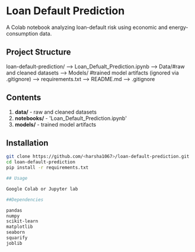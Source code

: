 # Loan Default Prediction

A Colab notebook analyzing loan-default risk using economic and energy-consumption data.

## Project Structure
loan-default-prediction/
--> Loan_Defualt_Prediction.ipynb
--> Data/#raw and cleaned datasets
--> Models/ #trained model artifacts (ignored via .gitignore)
--> requirements.txt
--> README.md
--> .gitignore

## Contents

1. **data/** - raw and cleaned datasets
2. **notebooks/** - 'Loan_Default_Prediction.ipynb'
3. **models/** - trained model artifacts

## Installation

```bash
git clone https://github.com/<harsha1067>/loan-default-prediction.git
cd loan-default-prediction
pip install -r requirements.txt

## Usage

Google Colab or Jupyter lab

##Dependencies

pandas
numpy
scikit-learn
matplotlib
seaborn
squarify
joblib
